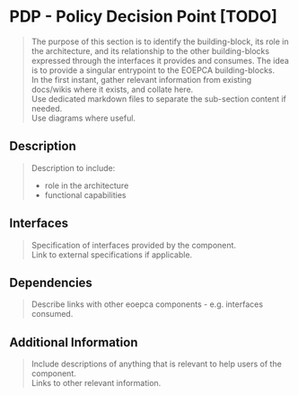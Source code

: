 # PDP - Policy Decision Point [TODO]

> The purpose of this section is to identify the building-block, its role in the architecture, and its relationship to the other building-blocks expressed through the interfaces it provides and consumes. The idea is to provide a singular entrypoint to the EOEPCA building-blocks.<br>
> In the first instant, gather relevant information from existing docs/wikis where it exists, and collate here.<br>
> Use dedicated markdown files to separate the sub-section content if needed.<br>
> Use diagrams where useful.

## Description

> Description to include:
> 
> * role in the architecture
> * functional capabilities

## Interfaces

> Specification of interfaces provided by the component.<br>
> Link to external specifications if applicable.

## Dependencies

> Describe links with other eoepca components - e.g. interfaces consumed.

## Additional Information

> Include descriptions of anything that is relevant to help users of the component.<br>
> Links to other relevant information.
